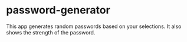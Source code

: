 # password-generator

This app generates random passwords based on your selections. 
It also shows the strength of the password. 
